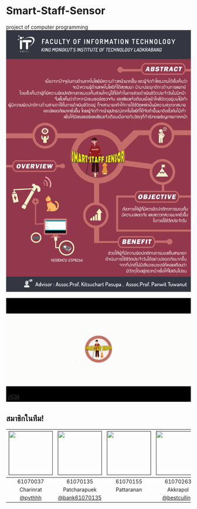 # Smart-Staff-Sensor
project of computer programming 
![](img/poster.jpg)

![](img/vdo.png)


## สมาชิกในทีม!
|<a href=""><img src="" width="120" height="120"></a>|<a href=""><img src="" width="120" height="120"></a>|<a href=""><img src="" width="120" height="120"></a>|<a href=""><img src="" width="120" height="120"></a>|
|:-------------:|:-------------:|:-------------:|:-------------:|
| 61070037      | 61070135      | 61070155      | 61070263      |
| Charinrat     | Patcharapuek  | Pattaranan    | Akkrapol      |
| [@pythhh]() | [@bank61070135]() | []() | [@bestculling]()  
